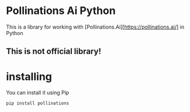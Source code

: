 # Pollinations Ai Python

This is a library for working with [Pollinations.Ai][https://pollinations.ai/] in Python

## This is not official library!

# installing

You can install it using Pip

```bash
pip install pollinations
```